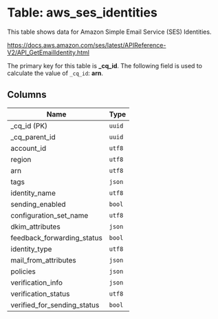 # Table: aws_ses_identities

This table shows data for Amazon Simple Email Service (SES) Identities.

https://docs.aws.amazon.com/ses/latest/APIReference-V2/API_GetEmailIdentity.html

The primary key for this table is **_cq_id**.
The following field is used to calculate the value of `_cq_id`: **arn**.

## Columns

| Name          | Type          |
| ------------- | ------------- |
|_cq_id (PK)|`uuid`|
|_cq_parent_id|`uuid`|
|account_id|`utf8`|
|region|`utf8`|
|arn|`utf8`|
|tags|`json`|
|identity_name|`utf8`|
|sending_enabled|`bool`|
|configuration_set_name|`utf8`|
|dkim_attributes|`json`|
|feedback_forwarding_status|`bool`|
|identity_type|`utf8`|
|mail_from_attributes|`json`|
|policies|`json`|
|verification_info|`json`|
|verification_status|`utf8`|
|verified_for_sending_status|`bool`|